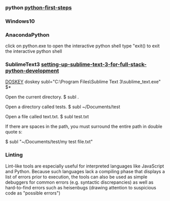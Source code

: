 ### python [python-first-steps](realpython.com/learn/python-first-steps/)

### Windows10

### AnacondaPython
click on python.exe to open the interactive python shell
type "exit() to exit the interactive python shell


### SublimeText3 [setting-up-sublime-text-3-for-full-stack-python-development](https://realpython.com/setting-up-sublime-text-3-for-full-stack-python-development/)

  [DOSKEY](https://en.wikipedia.org/wiki/DOSKEY)   doskey subl="C:\Program Files\Sublime Text 3\sublime_text.exe" $*

   Open the current directory.
  $ subl .

  Open a directory called tests.
  $ subl ~/Documents/test

  Open a file called text.txt.
  $ subl test.txt

  If there are spaces in the path, you must surround the entire path in double quote  s:

  $ subl "~/Documents/test/my test file.txt"
  
### Linting 

Lint-like tools are especially useful for interpreted languages like JavaScript and Python. Because such languages lack a compiling phase that displays a list of errors prior to execution, the tools can also be used as simple debuggers for common errors (e.g. syntactic discrepancies) as well as hard-to-find errors such as heisenbugs (drawing attention to suspicious code as "possible errors")
